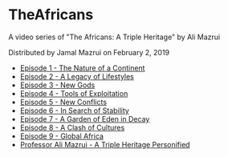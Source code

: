 ﻿# TheAfricans
A video series of "The Africans: A Triple Heritage" by Ali Mazrui

Distributed by Jamal Mazrui on February 2, 2019

- [Episode 1 - The Nature of a Continent](https://github.com/jamalmazrui/TheAfricans/blob/The%20Africans%20-%20Episode%201%20-%20The%20Nature%20of%20a%20Continent.mp4)
- [Episode 2 - A Legacy of Lifestyles](https://github.com/jamalmazrui/TheAfricans/blob/The%20Africans%20-%20Episode%202%20-%20A%20Legacy%20of%20Lifestyles.mp4)
- [Episode 3 - New Gods](https://github.com/jamalmazrui/TheAfricans/blob/The%20Africans%20-%20Episode%203%20-%20New%20Gods.mp4)
- [Episode 4 - Tools of Exploitation](https://github.com/jamalmazrui/TheAfricans/blob/The%20Africans%20-%20Episode%204%20-%20Tools%20of%20Exploitation.mp4)
- [Episode 5 - New Conflicts](https://github.com/jamalmazrui/TheAfricans/blob/The%20Africans%20-%20Episode%205%20-%20New%20Conflicts.mp4)
- [Episode 6 - In Search of Stability](https://github.com/jamalmazrui/TheAfricans/blob/The%20Africans%20-%20Episode%206%20-%20In%20Search%20of%20Stability.mp4)
- [Episode 7 - A Garden of Eden in Decay](https://github.com/jamalmazrui/TheAfricans/blob/The%20Africans%20-%20Episode%207%20-%20A%20Garden%20of%20Eden%20in%20Decay.mp4)
- [Episode 8 - A Clash of Cultures](https://github.com/jamalmazrui/TheAfricans/blob/The%20Africans%20-%20Episode%208%20-%20A%20Clash%20of%20Cultures.mp4)
- [Episode 9 - Global Africa](https://github.com/jamalmazrui/TheAfricans/blob/The%20Africans%20-%20Episode%209%20-%20Global%20Africa.mp4)
- [Professor Ali Mazrui - A Triple Heritage Personified](https://github.com/jamalmazrui/TheAfricans/blob/Professor%20Ali%20Mazrui%20-%20A%20Triple%20Heritage%20Personified.mp4)
